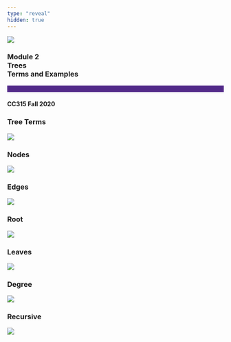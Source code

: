 ```yaml
---
type: "reveal"
hidden: true
---
```


<section>
<img class="stretch plain" src="/images/core-logo-on-white.png">
<h3> Module 2 <br> Trees <br> Terms and Examples</h3>
<hr style="height:15px;color:512888;background-color:512888;">
<h4>CC315 Fall 2020</h4>
</section>

<section>
<h3>Tree Terms</h3>
<img class="stretch plain" src="/images/315_treeterms_base.svg">
</section>

<section>
<h3>Nodes</h3>
<img class="stretch plain" src="/images/315_treeterms_nodes.svg">
</section>

<section>
<h3>Edges</h3>
<img class="stretch plain" src="/images/315_treeterms_base.svg">
</section>

<section>
<h3>Root</h3>
<img class="stretch plain" src="/images/315_treeterms_root.svg">
</section>

<section>
<h3>Leaves</h3>
<img class="stretch plain" src="/images/315_treeterms_leaves.svg">
</section>


<section>
<h3>Degree</h3>
<img class="stretch plain" src="/images/315_treeterms_degree.gif">
</section>

<section>
<h3>Recursive</h3>
<img class="stretch plain" src="/images/315_treeterms_recursive.svg">
</section>